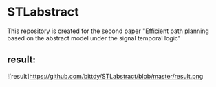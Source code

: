 # STLabstract
This repository is created for the second paper "Efficient path planning based on the abstract model under the signal temporal logic"

## result:
![result]https://github.com/bittdy/STLabstract/blob/master/result.png
